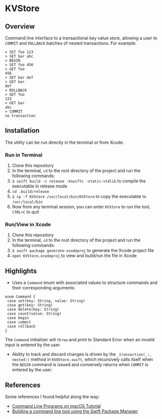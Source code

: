 # KVStore

## Overview
Command line interface to a transactional key value store, allowing a user to `COMMIT` and `ROLLBACK` batches of nested transactions. For example:

```
> SET foo 123
> SET bar abc
> BEGIN
> SET foo 456
> GET foo
456
> SET bar def
> GET bar
def
> ROLLBACK
> GET foo
123
> GET bar
abc
> COMMIT
no transaction
```
## Installation
The utility can be run directly in the terminal or from Xcode.

### Run in Terminal
 1. Clone this repository
 2. In the terminal, `cd` to the root directory of the project and run the following commands:
 3. `$ swift build -c release -Xswiftc -static-stdlib` to compile the executable in release mode
 4. `cd .build/release`
 5. `$ cp -f KVStore /usr/local/bin/KVStore` to copy the executable to `/usr/local/bin` 
 6. Now from any terminal session, you can enter `KVStore` to run the tool, `CTRL+C` to quit 

### Run/View in Xcode
 1. Clone this repository
 2. In the terminal, `cd` to the root directory of the project and run the following commands:
 3. `$ swift package generate-xcodeproj` to generate the Xcode project file
 4. `open KVStore.xcodeproj` to view and build/run the file in Xcode

## Highlights
 * Uses a `Command` enum with associated values to structure commands and their corresponding arguments:
 ```
 enum Command {
  case set(key: String, value: String)
  case get(key: String)
  case delete(key: String)
  case count(value: String)
  case begin
  case commit
  case rollback
 }
 ```
 The `Command` initializer will `throw` and print to Standard Error when an invalid input is entered by the user.
 
 * Ability to track and discard changes is driven by the `_transaction(_:, nested:)` method in `KVOStore.swift`, which recursively calls itself when the `BEGIN` command is issued and conversely returns when `COMMIT` is entered by the user.

## References
Some references I found helpful along the way:
 * [Command Line Programs on macOS Tutorial](https://www.raywenderlich.com/128039/command-line-programs-macos-tutorial)
 * [Building a command line tool using the Swift Package Manager](https://medium.com/@johnsundell/building-a-command-line-tool-using-the-swift-package-manager-3dd96ce360b1)
